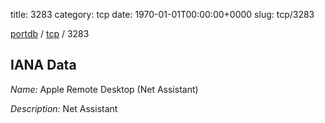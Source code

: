 title: 3283
category: tcp
date: 1970-01-01T00:00:00+0000
slug: tcp/3283

[portdb](/) / [tcp](/category/tcp.html) / 3283


## IANA Data

_Name:_ Apple Remote Desktop (Net Assistant)

_Description:_ Net Assistant

